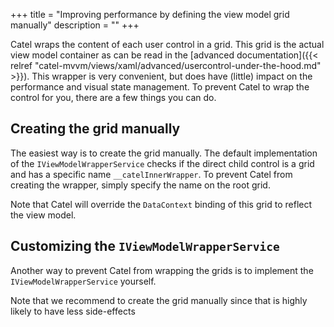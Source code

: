 +++
title = "Improving performance by defining the view model grid manually" 
description = ""
+++

Catel wraps the content of each user control in a grid. This grid is the actual view model container as can be read in the [advanced documentation]({{< relref "catel-mvvm/views/xaml/advanced/usercontrol-under-the-hood.md" >}}). This wrapper is very convenient, but does have (little) impact on the performance and visual state management. To prevent Catel to wrap the control for you, there are a few things you can do.

## Creating the grid manually

The easiest way is to create the grid manually. The default implementation of the `IViewModelWrapperService` checks if the direct child control is a grid and has a specific name `__catelInnerWrapper`. To prevent Catel from creating the wrapper, simply specify the name on the root grid.

Note that Catel will override the `DataContext` binding of this grid to reflect the view model.

## Customizing the `IViewModelWrapperService`

Another way to prevent Catel from wrapping the grids is to implement the `IViewModelWrapperService` yourself.

Note that we recommend to create the grid manually since that is highly likely to have less side-effects

